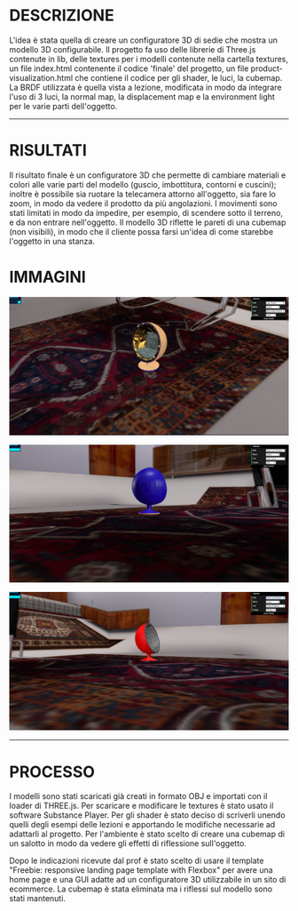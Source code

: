 <meta charset="utf-8">

# DESCRIZIONE

L'idea è stata quella di creare un configuratore 3D di sedie che mostra un modello 3D configurabile.
Il progetto fa uso delle librerie di Three.js contenute in lib, delle textures per i modelli contenute nella cartella textures,
un file index.html contenente il codice 'finale' del progetto, un file product-visualization.html che contiene il codice per gli shader, le luci, la cubemap.
La BRDF utilizzata è quella vista a lezione, modificata in modo da integrare l'uso di 3 luci, la normal map, la displacement map e la environment light per le 
varie parti dell'oggetto.


----------------------------------------------------------------------------------------------------------------------------

# RISULTATI
Il risultato finale è un configuratore 3D che permette di cambiare materiali e colori alle varie parti del modello (guscio, imbottitura,
contorni e cuscini); inoltre è possibile sia ruotare la telecamera attorno all'oggetto, sia fare lo zoom,
in modo da vedere il prodotto da più angolazioni. I movimenti sono stati limitati in modo da impedire, per esempio, di scendere sotto il terreno, e
da non entrare nell'oggetto.
Il modello 3D riflette le pareti di una cubemap (non visibili), in modo che il cliente possa farsi un'idea di come starebbe l'oggetto in una stanza. 

# IMMAGINI

![Example 1](pictures/Immagine1.PNG)

![Example 2](pictures/Immagine2.PNG)

![Example 3](pictures/Immagine3.PNG)

--------------------------------------------------------------------------------------------------------------------------------

# PROCESSO

I modelli sono stati scaricati già creati in formato OBJ e importati con il loader di THREE.js.
Per scaricare e modificare le textures è stato usato il software Substance Player.
Per gli shader è stato deciso di scriverli unendo quelli degli esempi delle lezioni e apportando le modifiche necessarie ad adattarli al progetto.
Per l'ambiente è stato scelto di creare una cubemap di un salotto in modo da vedere gli effetti di riflessione sull'oggetto.

Dopo le indicazioni ricevute dal prof è stato scelto di usare il template "Freebie: responsive landing page template with Flexbox" per avere una
home page e una GUI adatte ad un configuratore 3D utilizzabile in un sito di ecommerce.
La cubemap è stata eliminata ma i riflessi sul modello sono stati mantenuti. 


<!-- Markdeep: -->

 
